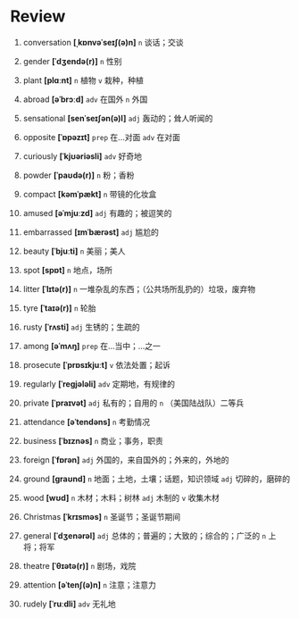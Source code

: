 # Review

1. conversation **[ˌkɒnvəˈseɪʃ(ə)n]** `n` 谈话；交谈

2. gender **[ˈdʒendə(r)]** `n` 性别

3. plant **[plɑːnt]** `n` 植物 `v` 栽种，种植

4. abroad **[əˈbrɔːd]** `adv` 在国外 `n` 外国

5. sensational **[senˈseɪʃən(ə)l]** `adj` 轰动的；耸人听闻的

6. opposite **[ˈɒpəzɪt]** `prep` 在...对面 `adv` 在对面

7. curiously **[ˈkjʊəriəsli]** `adv` 好奇地

8. powder **[ˈpaʊdə(r)]** `n` 粉；香粉

9. compact **[kəmˈpækt]** `n` 带镜的化妆盒

10. amused **[əˈmjuːzd]** `adj` 有趣的；被逗笑的

11. embarrassed **[ɪmˈbærəst]** `adj` 尴尬的

12. beauty **[ˈbjuːti]** `n` 美丽；美人

13. spot **[spɒt]** `n` 地点，场所

14. litter **[ˈlɪtə(r)]** `n` 一堆杂乱的东西；（公共场所乱扔的）垃圾，废弃物

15. tyre **[ˈtaɪə(r)]** `n` 轮胎

16. rusty **[ˈrʌsti]** `adj` 生锈的；生疏的

17. among **[əˈmʌŋ]** `prep` 在...当中；...之一

18. prosecute **[ˈprɒsɪkjuːt]** `v` 依法处置；起诉

19. regularly **[ˈreɡjələli]** `adv` 定期地，有规律的

20. private **[ˈpraɪvət]** `adj` 私有的；自用的 `n` （美国陆战队）二等兵

21. attendance **[əˈtendəns]** `n` 考勤情况

22. business **[ˈbɪznəs]** `n` 商业；事务，职责

23. foreign **[ˈfɒrən]** `adj` 外国的，来自国外的；外来的，外地的

24. ground **[ɡraʊnd]** `n` 地面；土地，土壤；话题，知识领域 `adj` 切碎的，磨碎的

25. wood **[wʊd]** `n` 木材；木料；树林 `adj` 木制的 `v` 收集木材

26. Christmas **[ˈkrɪsməs]** `n` 圣诞节；圣诞节期间

27. general **[ˈdʒenərəl]** `adj` 总体的；普遍的；大致的；综合的；广泛的 `n` 上将；将军

28. theatre **[ˈθɪətə(r)]** `n` 剧场，戏院

29. attention **[əˈtenʃ(ə)n]** `n` 注意；注意力

30. rudely **[ˈruːdli]** `adv` 无礼地
